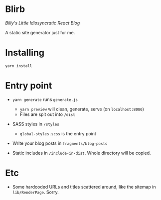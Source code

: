 # Blirb
*Billy's Little Idiosyncratic React Blog*

A static site generator just for me.

# Installing

`yarn install`

# Entry point

* `yarn generate` runs `generate.js`
    * `yarn preview` will clean, generate, serve (on `localhost:8080`)
    * Files are spit out into `/dist`

* SASS styles in `/styles`
    * `global-styles.scss` is the entry point

* Write your blog posts in `fragments/blog-posts`

* Static includes in `/include-in-dist`. Whole directory will be copied.

# Etc
* Some hardcoded URLs and titles scattered around, like the sitemap in `lib/RenderPage`. Sorry.